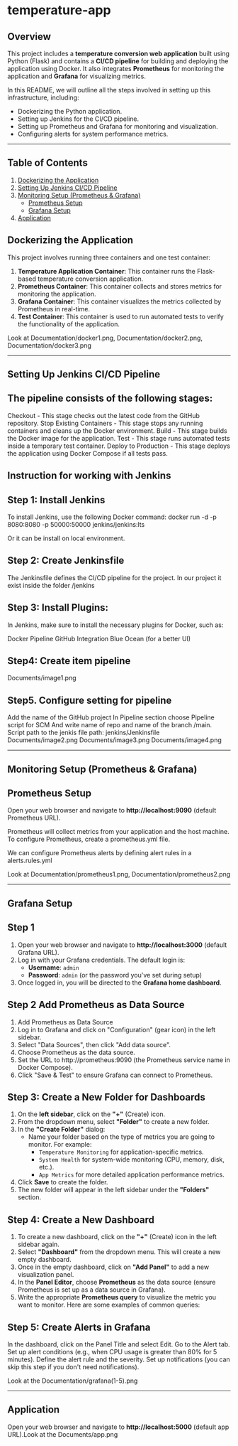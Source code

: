 # temperature-app

## Overview

This project includes a **temperature conversion web application** built using Python (Flask) and contains a **CI/CD pipeline** for building and deploying the application using Docker. It also integrates **Prometheus** for monitoring the application and **Grafana** for visualizing metrics.

In this README, we will outline all the steps involved in setting up this infrastructure, including:

- Dockerizing the Python application.
- Setting up Jenkins for the CI/CD pipeline.
- Setting up Prometheus and Grafana for monitoring and visualization.
- Configuring alerts for system performance metrics.

---

## Table of Contents

1. [Dockerizing the Application](#dockerizing-the-application)
2. [Setting Up Jenkins CI/CD Pipeline](#setting-up-jenkins-cicd-pipeline)
3. [Monitoring Setup (Prometheus & Grafana)](#monitoring-setup-prometheus--grafana)
   - [Prometheus Setup](#prometheus-setup)
   - [Grafana Setup](#grafana-setup)
4. [Application](#application)

## Dockerizing the Application

This project involves running three containers and one test container:

1. **Temperature Application Container**: This container runs the Flask-based temperature conversion application. 
2. **Prometheus Container**: This container collects and stores metrics for monitoring the application.
3. **Grafana Container**: This container visualizes the metrics collected by Prometheus in real-time.
4. **Test Container**: This container is used to run automated tests to verify the functionality of the application.

Look at Documentation/docker1.png, Documentation/docker2.png, Documentation/docker3.png

---

## Setting Up Jenkins CI/CD Pipeline

## The pipeline consists of the following stages:

Checkout - This stage checks out the latest code from the GitHub repository.
Stop Existing Containers - This stage stops any running containers and cleans up the Docker environment.
Build - This stage builds the Docker image for the application.
Test - This stage runs automated tests inside a temporary test container.
Deploy to Production - This stage deploys the application using Docker Compose if all tests pass.

## Instruction for working with Jenkins

## Step 1: Install Jenkins
To install Jenkins, use the following Docker command:
docker run -d -p 8080:8080 -p 50000:50000 jenkins/jenkins:lts

Or it can be install on local environment.

## Step 2: Create Jenkinsfile
The Jenkinsfile defines the CI/CD pipeline for the project.
In our project it exist inside the folder /jenkins

## Step 3: Install Plugins:
In Jenkins, make sure to install the necessary plugins for Docker, such as:

Docker Pipeline
GitHub Integration
Blue Ocean (for a better UI)

## Step4: Create item pipeline
Documents/image1.png

## Step5. Configure setting for pipeline
Add the name of the GitHub project
In Pipeline section choose Pipeline script for SCM 
And write name of repo and name of the branch /main.
Script path to the jenkis file path: jenkins/Jenkinsfile
Documents/image2.png
Documents/image3.png
Documents/image4.png


---

## **Monitoring Setup (Prometheus & Grafana)**


   ## Prometheus Setup
Open your web browser and navigate to **http://localhost:9090** (default Prometheus URL).

Prometheus will collect metrics from your application and the host machine. To configure Prometheus, create a prometheus.yml file.


We  can configure Prometheus alerts by defining alert rules in a alerts.rules.yml

Look at Documentation/prometheus1.png, Documentation/prometheus2.png

---

   ## Grafana Setup
   ## Step 1
   1. Open your web browser and navigate to **http://localhost:3000** (default Grafana URL).
   2. Log in with your Grafana credentials. The default login is:
      - **Username**: `admin`
      - **Password**: `admin` (or the password you've set during setup)
   3. Once logged in, you will be directed to the **Grafana home dashboard**.


  ## Step 2 Add Prometheus as Data Source
1. Add Prometheus as Data Source
2. Log in to Grafana and click on "Configuration" (gear icon) in the left sidebar.
3. Select "Data Sources", then click "Add data source".
4. Choose Prometheus as the data source.
5. Set the URL to http://prometheus:9090 (the Prometheus service name in Docker Compose).
6. Click "Save & Test" to ensure Grafana can connect to Prometheus.


## **Step 3: Create a New Folder for Dashboards**

1. On the **left sidebar**, click on the **"+"** (Create) icon.
2. From the dropdown menu, select **"Folder"** to create a new folder.
3. In the **"Create Folder"** dialog:
   - Name your folder based on the type of metrics you are going to monitor. For example:
     - `Temperature Monitoring` for application-specific metrics.
     - `System Health` for system-wide monitoring (CPU, memory, disk, etc.).
     - `App Metrics` for more detailed application performance metrics.
4. Click **Save** to create the folder.
5. The new folder will appear in the left sidebar under the **"Folders"** section.

## Step 4: Create a New Dashboard

1. To create a new dashboard, click on the **"+"** (Create) icon in the left sidebar again.
2. Select **"Dashboard"** from the dropdown menu. This will create a new empty dashboard.
3. Once in the empty dashboard, click on **"Add Panel"** to add a new visualization panel.
4. In the **Panel Editor**, choose **Prometheus** as the data source (ensure Prometheus is set up as a data source in Grafana).
5. Write the appropriate **Prometheus query** to visualize the metric you want to monitor. Here are some examples of common queries:

## Step 5: Create Alerts in Grafana
In the dashboard, click on the Panel Title and select Edit.
Go to the Alert tab.
Set up alert conditions (e.g., when CPU usage is greater than 80% for 5 minutes).
Define the alert rule and the severity.
Set up notifications (you can skip this step if you don't need notifications).

Look at the Documentation/grafana(1-5).png

---

## Application

 Open your web browser and navigate to **http://localhost:5000** (default app URL).Look at the Documents/app.png

